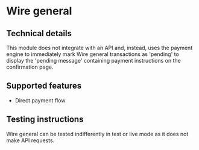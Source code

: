 # Wire general

## Technical details

This module does not integrate with an API and, instead, uses the payment engine to immediately mark
Wire general transactions as 'pending' to display the 'pending message' containing payment
instructions on the confirmation page.

## Supported features

- Direct payment flow

## Testing instructions

Wire general can be tested indifferently in test or live mode as it does not make API requests.
